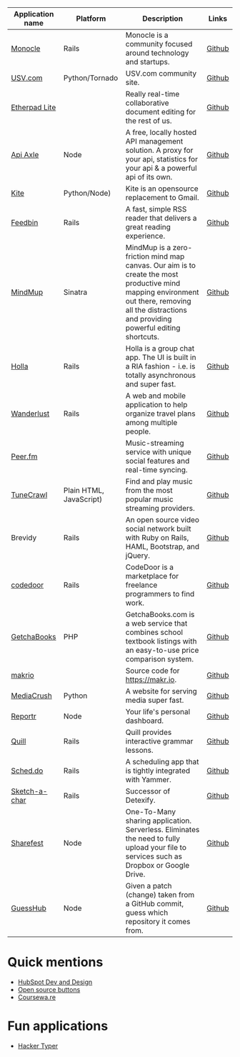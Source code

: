 | Application name 						| Platform | Description | Links |
|---------------------------------------|-------|----------------|-------|
| [Monocle](http://monocle.io)  		| Rails | Monocle is a community focused around technology and startups.	| [Github](https://github.com/maccman/monocle) 				|
| [USV.com](http://usv.com) 			| Python/Tornado | USV.com community site.									| [Github](https://github.com/unionsquareventures/theconversation) |
| [Etherpad Lite](http://etherpad.org) 	|		| Really real-time collaborative document editing for the rest of us.		| [Github](https://github.com/ether/etherpad-lite) 			|
| [Api Axle](http://apiaxle.com) 		| Node | A free, locally hosted API management solution. A proxy for your api, statistics for your api & a powerful api of its own.		| [Github](https://github.com/apiaxle/apiaxle) |
| [Kite](http://khamidou.github.io/kite/) | Python/Node) | Kite is an opensource replacement to Gmail.				| [Github](https://github.com/khamidou/kite) 				|
| [Feedbin](https://feedbin.me/) 		| Rails | A fast, simple RSS reader that delivers a great reading experience.| [Github](https://github.com/feedbin/feedbin) 			|
| [MindMup](http://www.mindmup.com) 	| Sinatra | MindMup is a zero-friction mind map canvas. Our aim is to create the most productive mind mapping environment out there, removing all the distractions and providing powerful editing shortcuts. | [Github](https://github.com/mindmup/mindmup) |
| [Holla](https://maccman-holla.heroku.com/) | Rails | Holla is a group chat app. The UI is built in a RIA fashion - i.e. is totally asynchronous and super fast.				| [Github](https://github.com/maccman/holla) |
| [Wanderlust](http://mywanderlust.co/) | Rails | A web and mobile application to help organize travel plans among multiple people.												| [Github](https://github.com/danecjensen/mywanderlust) |
| [Peer.fm](http://peer.fm) 			| 		| Music-streaming service with unique social features and real-time syncing.													| [Github](https://github.com/buu700/napster.fm/) |
| [TuneCrawl](http://www.tunecrawl.com/)| Plain HTML, JavaScript) | Find and play music from the most popular music streaming providers.										| [Github](https://github.com/ProbablyOliver/TuneCrawl) |
| Brevidy 								| Rails | An open source video social network built with Ruby on Rails, HAML, Bootstrap, and jQuery.									| [Github](https://github.com/iwasrobbed/Brevidy) |
| [codedoor](https://www.codedoor.com/) | Rails | CodeDoor is a marketplace for freelance programmers to find work.	| [Github](https://github.com/CodeDoor/codedoor) 			|
| [GetchaBooks](http://getchaBooks.com) | PHP 	| GetchaBooks.com is a web service that combines school textbook listings with an easy-to-use price comparison system.			| [Github](https://github.com/getchabooks/getchabooks) |
| [makrio](https://makr.io) 			| 		| Source code for https://makr.io.									| [Github](https://github.com/makrio/makrio) 				|
| [MediaCrush](https://mediacru.sh) 	| Python | A website for serving media super fast.							| [Github](https://github.com/MediaCrush/MediaCrush) 		|
| [Reportr](http://www.reportr.io) 		| Node  | Your life's personal dashboard.									| [Github](https://github.com/SamyPesse/reportr) 			|
| [Quill](http://www.quill.org) 		| Rails | Quill provides interactive grammar lessons.						| [Github](https://github.com/empirical-org/quill) 			|
| [Sched.do](http://sched.do) | Rails | A scheduling app that is tightly integrated with Yammer.									| [Github](https://github.com/yammer/sched.do) 			|
| [Sketch-a-char](http://sketch-a-char.heroku.com) | Rails | Successor of Detexify.									| [Github](https://github.com/kirel/sketch-a-char) 			|
| [Sharefest](http://sharefest.me) 		| Node  | One-To-Many sharing application. Serverless. Eliminates the need to fully upload your file to services such as Dropbox or Google Drive.	| [Github](https://github.com/Peer5/ShareFest) |
| [GuessHub](http://guesshub.io/) | Node  | Given a patch (change) taken from a GitHub commit, guess which repository it comes from. | [Github](https://github.com/max99x/guesshub/)

# Quick mentions
* [HubSpot Dev and Design](http://github.hubspot.com/)
* [Open source buttons](http://dracs89.github.io/bbtn/)
* [Coursewa.re](https://github.com/Courseware)

# Fun applications
* [Hacker Typer](https://github.com/duiker101/Hacker-Typer)

